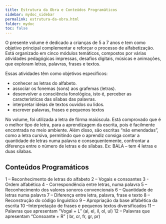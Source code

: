 ```yaml
---
title: Estrutura da Obra e Conteúdos Programáticos
sidebar: mydoc_sidebar
permalink: estrutura-da-obra.html
folder: mydoc
toc: false
---
```


O presente volume é dedicado a crianças de 5 a 7 anos e tem como objetivo principal complementar e reforçar o processo de alfabetização. Está organizado em cinco módulos temáticos, compostos por várias atividades pedagógicas impressas, desafios digitais, músicas e animações, que exploram letras, palavras, frases e textos.

Essas atividades têm como objetivos específicos:
*  conhecer as letras do alfabeto.
*  associar os fonemas (sons) aos grafemas (letras).
*  desenvolver a consciência fonológica, isto é, perceber as características das sílabas das palavras.
*  interpretar ideias de textos ouvidos ou lidos.
*  escrever palavras, frases e pequenos textos

No volume, foi utilizada a letra de fôrma maiúscula. Está comprovado que é o melhor tipo de letra, para a aprendizagem da escrita, pois é facilmente encontrada no meio ambiente. Além disso, são escritas “não emendadas”, como a letra cursiva, permitindo que o aprendiz consiga contar a quantidade de letras numa palavra e consequentemente, confrontar a diferença entre o número de letras e de sílabas. Ex: BALA – tem 4 letras e duas sílabas.

## Conteúdos Programáticos

1 – Reconhecimento de letras do alfabeto
2 – Vogais e consoantes
3 - Ordem alfabética
4 - Correspondência entre letras, numa palavra
5 – Reconhecimento dos valores sonoros convencionais
6 – Quantidade de letras numa palavra
7 – Diferença entre letra, palavra, frase e texto
8 – Reconstrução do código linguístico
9 – Apropriação da base alfabética da escrita
10 –Interpretação de frases e pequenos textos diversificados
11 – Palavras que apresentam “Vogal + L”  (al, el, il, ol, ul)
12 – Palavras que apresentam “Consoante + R” ( br, cr, fr, gr, pr)